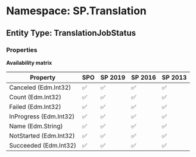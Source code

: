 # Namespace: SP.Translation

## Entity Type: TranslationJobStatus

### Properties

**Availability matrix**

Property | SPO | SP 2019 | SP 2016 | SP 2013
----------|-----|---------|---------|--------
Canceled (Edm.Int32) | ✅ | ✅ | ✅ | ✅
Count (Edm.Int32) | ✅ | ✅ | ✅ | ✅
Failed (Edm.Int32) | ✅ | ✅ | ✅ | ✅
InProgress (Edm.Int32) | ✅ | ✅ | ✅ | ✅
Name (Edm.String) | ✅ | ✅ | ✅ | ✅
NotStarted (Edm.Int32) | ✅ | ✅ | ✅ | ✅
Succeeded (Edm.Int32) | ✅ | ✅ | ✅ | ✅

